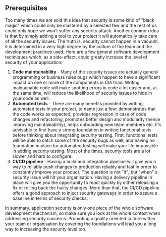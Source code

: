 ## Prerequisites
Too many times we are sold this idea that security is some kind of "black magic" which could only be mastered by a selected few and the rest of us could only hope we won't suffer any security attack. Another common idea is that by simply adding a tool to your project it will automatically take care of all the security issues. The truth is, security cannot happen in a vacuum, it is determined in a very high degree by the culture of the team and the development practices used. Here are a few general software development techniques which, as a side-effect, could greatly increase the level of security of your application:
1. **Code maintainability** - Many of the security issues are actually general programming or business rules bugs which happen to have a significant impact on one or more of the components in CIA triad. Writing maintainable code will make spotting errors in code a lot easier and, at the same time, will reduce the likelihood of security issues to hide in your code as well.
1. **Automated tests** - There are many benefits provided by writing automated tests in your project, to name just a few: demonstrates that the code works as expected, provides regression in case of code changes and refactoring, promotes better design and modularity (hence improving maintainability), helps onboarding new team members etc. It's advisable to first have a strong foundation in writing functional tests before thinking about integrating security testing. First, functional tests will be able to catch some of the security bugs as well, and having no foundation in place for automated testing will make your life impossible in adding security testing. Most of the times, security tools are a lot slower and hard to configure.
1. **CI/CD pipeline** - Having a build and integration pipeline will give you a way to reliably push changes to production reliably and fast in order to constantly improve your product. The question is not "if", but "when" a security issue will hit your organisation. Having a delivery pipeline in place will give you the opportunity to react quickly by either releasing a fix or rolling back the faulty changes. More than that, the CI/CD pipeline offers a good approach to inject security gateways in order to assure a baseline in terms of security checks.

In summary, application security is only one piece of the whole software development mechanism, so make sure you look at the whole context when addressing security concerns. Promoting a quality oriented culture within your team or organisation by covering the foundations will lead you a long way to increasing the security level too.

